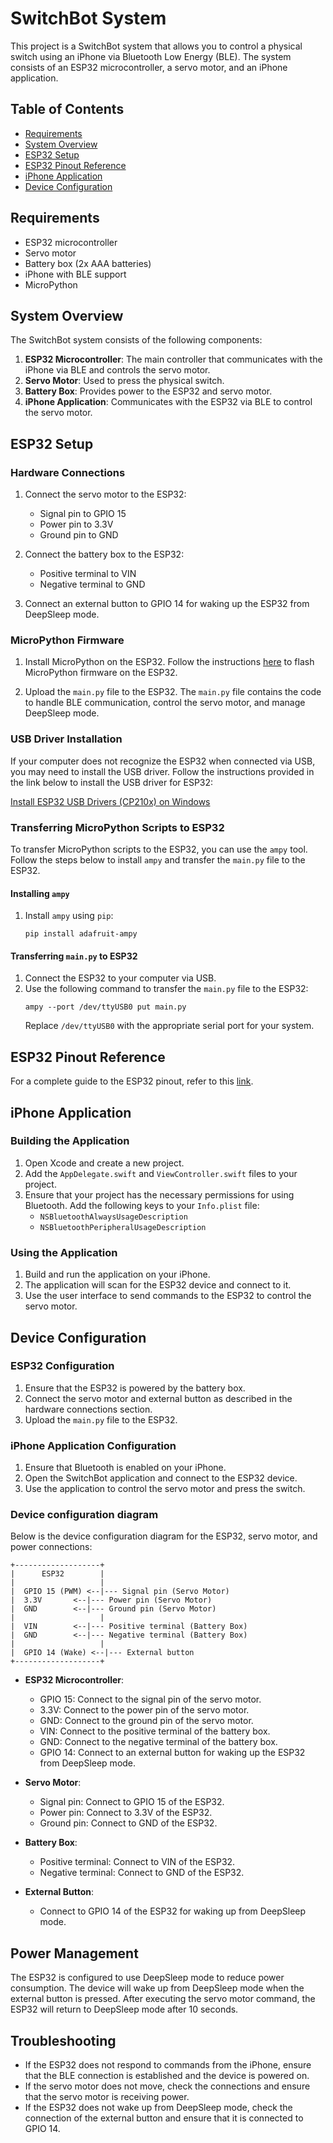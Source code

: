 # SwitchBot System

This project is a SwitchBot system that allows you to control a physical switch using an iPhone via Bluetooth Low Energy (BLE). The system consists of an ESP32 microcontroller, a servo motor, and an iPhone application.

## Table of Contents

- [Requirements](#requirements)
- [System Overview](#system-overview)
- [ESP32 Setup](#esp32-setup)
- [ESP32 Pinout Reference](#esp32-pinout-reference)
- [iPhone Application](#iphone-application)
- [Device Configuration](#device-configuration)

## Requirements

- ESP32 microcontroller
- Servo motor
- Battery box (2x AAA batteries)
- iPhone with BLE support
- MicroPython

## System Overview

The SwitchBot system consists of the following components:

1. **ESP32 Microcontroller**: The main controller that communicates with the iPhone via BLE and controls the servo motor.
2. **Servo Motor**: Used to press the physical switch.
3. **Battery Box**: Provides power to the ESP32 and servo motor.
4. **iPhone Application**: Communicates with the ESP32 via BLE to control the servo motor.

## ESP32 Setup

### Hardware Connections

1. Connect the servo motor to the ESP32:
   - Signal pin to GPIO 15
   - Power pin to 3.3V
   - Ground pin to GND

2. Connect the battery box to the ESP32:
   - Positive terminal to VIN
   - Negative terminal to GND

3. Connect an external button to GPIO 14 for waking up the ESP32 from DeepSleep mode.

### MicroPython Firmware

1. Install MicroPython on the ESP32. Follow the instructions [here](https://docs.micropython.org/en/latest/esp32/tutorial/intro.html) to flash MicroPython firmware on the ESP32.

2. Upload the `main.py` file to the ESP32. The `main.py` file contains the code to handle BLE communication, control the servo motor, and manage DeepSleep mode.

### USB Driver Installation

If your computer does not recognize the ESP32 when connected via USB, you may need to install the USB driver. Follow the instructions provided in the link below to install the USB driver for ESP32:

[Install ESP32 USB Drivers (CP210x) on Windows](https://randomnerdtutorials.com/install-esp32-esp8266-usb-drivers-cp210x-windows/)

### Transferring MicroPython Scripts to ESP32

To transfer MicroPython scripts to the ESP32, you can use the `ampy` tool. Follow the steps below to install `ampy` and transfer the `main.py` file to the ESP32.

#### Installing `ampy`

1. Install `ampy` using `pip`:
   ```
   pip install adafruit-ampy
   ```

#### Transferring `main.py` to ESP32

1. Connect the ESP32 to your computer via USB.
2. Use the following command to transfer the `main.py` file to the ESP32:
   ```
   ampy --port /dev/ttyUSB0 put main.py
   ```
   Replace `/dev/ttyUSB0` with the appropriate serial port for your system.

## ESP32 Pinout Reference

For a complete guide to the ESP32 pinout, refer to this [link](https://ciksiti.com/ja/chapters/13091-esp32-pinout-reference--a-complete-guide).

## iPhone Application

### Building the Application

1. Open Xcode and create a new project.
2. Add the `AppDelegate.swift` and `ViewController.swift` files to your project.
3. Ensure that your project has the necessary permissions for using Bluetooth. Add the following keys to your `Info.plist` file:
   - `NSBluetoothAlwaysUsageDescription`
   - `NSBluetoothPeripheralUsageDescription`

### Using the Application

1. Build and run the application on your iPhone.
2. The application will scan for the ESP32 device and connect to it.
3. Use the user interface to send commands to the ESP32 to control the servo motor.

## Device Configuration

### ESP32 Configuration

1. Ensure that the ESP32 is powered by the battery box.
2. Connect the servo motor and external button as described in the hardware connections section.
3. Upload the `main.py` file to the ESP32.

### iPhone Application Configuration

1. Ensure that Bluetooth is enabled on your iPhone.
2. Open the SwitchBot application and connect to the ESP32 device.
3. Use the application to control the servo motor and press the switch.

### Device configuration diagram

Below is the device configuration diagram for the ESP32, servo motor, and power connections:

```
+-------------------+
|      ESP32        |
|                   |
|  GPIO 15 (PWM) <--|--- Signal pin (Servo Motor)
|  3.3V       <--|--- Power pin (Servo Motor)
|  GND        <--|--- Ground pin (Servo Motor)
|                   |
|  VIN        <--|--- Positive terminal (Battery Box)
|  GND        <--|--- Negative terminal (Battery Box)
|                   |
|  GPIO 14 (Wake) <--|--- External button
+-------------------+
```

* **ESP32 Microcontroller**:
  * GPIO 15: Connect to the signal pin of the servo motor.
  * 3.3V: Connect to the power pin of the servo motor.
  * GND: Connect to the ground pin of the servo motor.
  * VIN: Connect to the positive terminal of the battery box.
  * GND: Connect to the negative terminal of the battery box.
  * GPIO 14: Connect to an external button for waking up the ESP32 from DeepSleep mode.

* **Servo Motor**:
  * Signal pin: Connect to GPIO 15 of the ESP32.
  * Power pin: Connect to 3.3V of the ESP32.
  * Ground pin: Connect to GND of the ESP32.

* **Battery Box**:
  * Positive terminal: Connect to VIN of the ESP32.
  * Negative terminal: Connect to GND of the ESP32.

* **External Button**:
  * Connect to GPIO 14 of the ESP32 for waking up from DeepSleep mode.

## Power Management

The ESP32 is configured to use DeepSleep mode to reduce power consumption. The device will wake up from DeepSleep mode when the external button is pressed. After executing the servo motor command, the ESP32 will return to DeepSleep mode after 10 seconds.

## Troubleshooting

- If the ESP32 does not respond to commands from the iPhone, ensure that the BLE connection is established and the device is powered on.
- If the servo motor does not move, check the connections and ensure that the servo motor is receiving power.
- If the ESP32 does not wake up from DeepSleep mode, check the connection of the external button and ensure that it is connected to GPIO 14.
